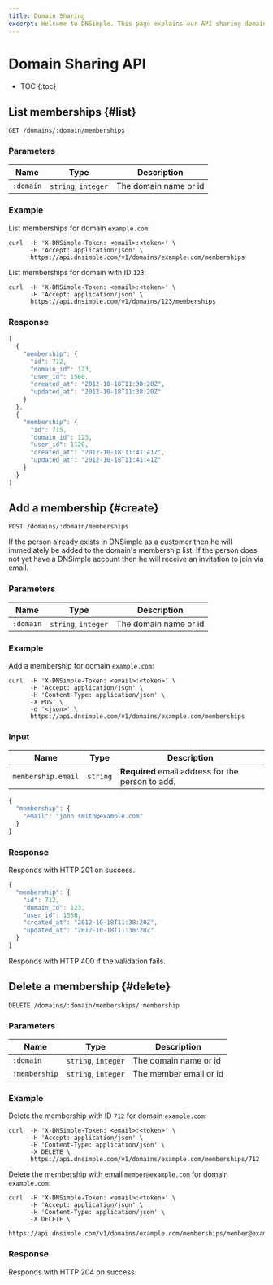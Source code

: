 ```yaml
---
title: Domain Sharing
excerpt: Welcome to DNSimple. This page explains our API sharing domain management. Hosted DNS has never been this easy.
---
```


# Domain Sharing API

* TOC
{:toc}


## List memberships {#list}

    GET /domains/:domain/memberships

### Parameters

Name | Type | Description
-----|------|------------
`:domain` | `string`, `integer` | The domain name or id

### Example

List memberships for domain `example.com`:

    curl  -H 'X-DNSimple-Token: <email>:<token>' \
          -H 'Accept: application/json' \
          https://api.dnsimple.com/v1/domains/example.com/memberships

List memberships for domain with ID `123`:

    curl  -H 'X-DNSimple-Token: <email>:<token>' \
          -H 'Accept: application/json' \
          https://api.dnsimple.com/v1/domains/123/memberships

### Response

~~~js
[
  {
    "membership": {
      "id": 712,
      "domain_id": 123,
      "user_id": 1560,
      "created_at": "2012-10-18T11:38:20Z",
      "updated_at": "2012-10-18T11:38:20Z"
    }
  },
  {
    "membership": {
      "id": 715,
      "domain_id": 123,
      "user_id": 1120,
      "created_at": "2012-10-18T11:41:41Z",
      "updated_at": "2012-10-18T11:41:41Z"
    }
  }
]
~~~


## Add a membership {#create}

    POST /domains/:domain/memberships

If the person already exists in DNSimple as a customer then he will immediately be added to the domain's membership list. If the person does not yet have a DNSimple account then he will receive an invitation to join via email.

### Parameters

Name | Type | Description
-----|------|------------
`:domain` | `string`, `integer` | The domain name or id

### Example

Add a membership for domain `example.com`:

    curl  -H 'X-DNSimple-Token: <email>:<token>' \
          -H 'Accept: application/json' \
          -H 'Content-Type: application/json' \
          -X POST \
          -d '<json>' \
          https://api.dnsimple.com/v1/domains/example.com/memberships


### Input

| Name | Type | Description |
|------|------|-------------|
`membership.email` | `string` | **Required** email address for the person to add.

~~~js
{
  "membership": {
    "email": "john.smith@example.com"
  }
}
~~~

### Response

Responds with HTTP 201 on success.

~~~js
{
  "membership": {
    "id": 712,
    "domain_id": 123,
    "user_id": 1560,
    "created_at": "2012-10-18T11:38:20Z",
    "updated_at": "2012-10-18T11:38:20Z"
  }
}
~~~

Responds with HTTP 400 if the validation fails.


## Delete a membership {#delete}

    DELETE /domains/:domain/memberships/:membership

### Parameters

Name | Type | Description
-----|------|------------
`:domain` | `string`, `integer` | The domain name or id
`:membership` | `string`, `integer` | The member email or id

### Example

Delete the membership with ID `712` for domain `example.com`:

    curl  -H 'X-DNSimple-Token: <email>:<token>' \
          -H 'Accept: application/json' \
          -H 'Content-Type: application/json' \
          -X DELETE \
          https://api.dnsimple.com/v1/domains/example.com/memberships/712

Delete the membership with email `member@example.com` for domain `example.com`:

    curl  -H 'X-DNSimple-Token: <email>:<token>' \
          -H 'Accept: application/json' \
          -H 'Content-Type: application/json' \
          -X DELETE \
          https://api.dnsimple.com/v1/domains/example.com/memberships/member@example.com

### Response

Responds with HTTP 204 on success.
